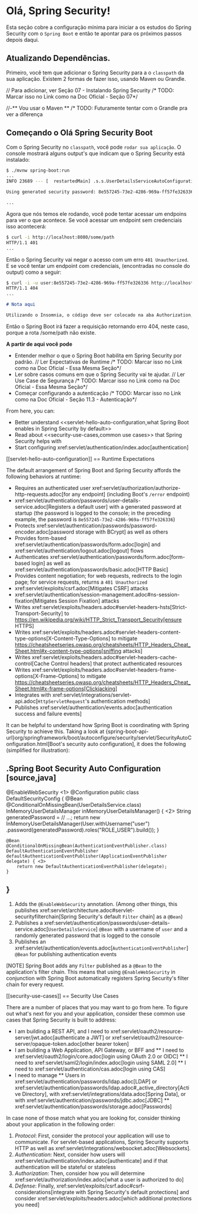 # Olá, Spring Security!

Esta seção cobre a configuração mínima para iniciar a os estudos do Spring Security com o `Spring Boot` e então te apontar para os próximos passos depois daqui.

## Atualizando Dependências.

Primeiro, você tem que adicionar o Spring Security para a o `classpath` da sua aplicação. Existem 2 formas de fazer isso, usando Maven ou Grandle.

// Para adicionar, ver Seção 07 - Instalando Spring Security
/* TODO: Marcar isso no Link como na Doc Oficial - Seção 07*/

//-** Vou usar o Maven **
/* TODO: Futuramente tentar com o Grandle pra ver a diferença

## Começando o Olá Spring Security Boot

Com o Spring Security no `classpath`, você pode `rodar sua aplicação`. O console mostrará alguns output's que indicam que o Spring Security está instalado:

```bash
$ ./mvnw spring-boot:run
...
INFO 23689 --- [  restartedMain] .s.s.UserDetailsServiceAutoConfiguration :

Using generated security password: 8e557245-73e2-4286-969a-ff57fe326336

...
```

Agora que nós temos ele rodando, você pode tentar acessar um endpoins para ver o que acontece. Se você acessar um endpoint sem credenciais isso acontecerá:

```bash
$ curl -i http://localhost:8080/some/path
HTTP/1.1 401
...
```
Então o Spring Security vai negar o acesso com um erro `401 Unauthorized`.
E se você tentar um endpoint com credenciais, (encontradas no console do output) como a seguir:

```bash
$ curl -i -u user:8e557245-73e2-4286-969a-ff57fe326336 http://localhost:8080/some/path
HTTP/1.1 404
...
```

```markdown
# Nota aqui

Utilizando o Insomnia, o código deve ser colocado na aba Authorization, em Basic Auth, usuário = user, password = código NO OUTPUT
```

Então o Spring Boot irá fazer a requisição retornando erro 404, neste caso, porque a rota /some/path não existe.

**A partir de aqui você pode**
* Entender melhor o que o Spring Boot habilita em Spring Security por padrão. // Ler Expectativas de Runtime
/* TODO: Marcar isso no Link como na Doc Oficial - Essa Mesma Seção*/
* Ler sobre casos comuns em que o Spring Security vai te ajudar. // Ler Use Case de Segurança
/* TODO: Marcar isso no Link como na Doc Oficial - Essa Mesma Seção*/
* Começar configurando a autenticação
/* TODO: Marcar isso no Link como na Doc Oficial - Seção 11.3 - Autenticação*/


From here, you can:

* Better understand <<servlet-hello-auto-configuration,what Spring Boot enables in Spring Security by default>>
* Read about <<security-use-cases,common use cases>> that Spring Security helps with
* Start configuring xref:servlet/authentication/index.adoc[authentication]

[[servlet-hello-auto-configuration]]
== Runtime Expectations

The default arrangement of Spring Boot and Spring Security affords the following behaviors at runtime:

* Requires an authenticated user xref:servlet/authorization/authorize-http-requests.adoc[for any endpoint] (including Boot's `/error` endpoint)
* xref:servlet/authentication/passwords/user-details-service.adoc[Registers a default user] with a generated password at startup (the password is logged to the console; in the preceding example, the password is `8e557245-73e2-4286-969a-ff57fe326336`)
* Protects xref:servlet/authentication/passwords/password-encoder.adoc[password storage with BCrypt] as well as others
* Provides form-based xref:servlet/authentication/passwords/form.adoc[login] and xref:servlet/authentication/logout.adoc[logout] flows
* Authenticates xref:servlet/authentication/passwords/form.adoc[form-based login] as well as xref:servlet/authentication/passwords/basic.adoc[HTTP Basic]
* Provides content negotiation; for web requests, redirects to the login page; for service requests, returns a `401 Unauthorized`
* xref:servlet/exploits/csrf.adoc[Mitigates CSRF] attacks
* xref:servlet/authentication/session-management.adoc#ns-session-fixation[Mitigates Session Fixation] attacks
* Writes xref:servlet/exploits/headers.adoc#servlet-headers-hsts[Strict-Transport-Security] to https://en.wikipedia.org/wiki/HTTP_Strict_Transport_Security[ensure HTTPS]
* Writes xref:servlet/exploits/headers.adoc#servlet-headers-content-type-options[X-Content-Type-Options] to mitigate https://cheatsheetseries.owasp.org/cheatsheets/HTTP_Headers_Cheat_Sheet.html#x-content-type-options[sniffing attacks]
* Writes xref:servlet/exploits/headers.adoc#servlet-headers-cache-control[Cache Control headers] that protect authenticated resources
* Writes xref:servlet/exploits/headers.adoc#servlet-headers-frame-options[X-Frame-Options] to mitigate https://cheatsheetseries.owasp.org/cheatsheets/HTTP_Headers_Cheat_Sheet.html#x-frame-options[Clickjacking]
* Integrates with xref:servlet/integrations/servlet-api.adoc[``HttpServletRequest``'s authentication methods]
* Publishes xref:servlet/authentication/events.adoc[authentication success and failure events]

It can be helpful to understand how Spring Boot is coordinating with Spring Security to achieve this.
Taking a look at {spring-boot-api-url}org/springframework/boot/autoconfigure/security/servlet/SecurityAutoConfiguration.html[Boot's security auto configuration], it does the following (simplified for illustration):

.Spring Boot Security Auto Configuration
[source,java]
----
@EnableWebSecurity <1>
@Configuration
public class DefaultSecurityConfig {
    @Bean
    @ConditionalOnMissingBean(UserDetailsService.class)
    InMemoryUserDetailsManager inMemoryUserDetailsManager() { <2>
        String generatedPassword = // ...;
        return new InMemoryUserDetailsManager(User.withUsername("user")
                .password(generatedPassword).roles("ROLE_USER").build());
    }

    @Bean
    @ConditionalOnMissingBean(AuthenticationEventPublisher.class)
    DefaultAuthenticationEventPublisher defaultAuthenticationEventPublisher(ApplicationEventPublisher delegate) { <3>
        return new DefaultAuthenticationEventPublisher(delegate);
    }
}
----
1. Adds the `@EnableWebSecurity` annotation. (Among other things, this publishes xref:servlet/architecture.adoc#servlet-securityfilterchain[Spring Security's default `Filter` chain] as a `@Bean`)
2. Publishes a xref:servlet/authentication/passwords/user-details-service.adoc[`UserDetailsService`] `@Bean` with a username of `user` and a randomly generated password that is logged to the console
3. Publishes an xref:servlet/authentication/events.adoc[`AuthenticationEventPublisher`] `@Bean` for publishing authentication events

[NOTE]
Spring Boot adds any `Filter` published as a `@Bean` to the application's filter chain.
This means that using `@EnableWebSecurity` in conjunction with Spring Boot automatically registers Spring Security's filter chain for every request.

[[security-use-cases]]
== Security Use Cases

There are a number of places that you may want to go from here.
To figure out what's next for you and your application, consider these common use cases that Spring Security is built to address:

* I am building a REST API, and I need to xref:servlet/oauth2/resource-server/jwt.adoc[authenticate a JWT] or xref:servlet/oauth2/resource-server/opaque-token.adoc[other bearer token]
* I am building a Web Application, API Gateway, or BFF and
** I need to xref:servlet/oauth2/login/core.adoc[login using OAuth 2.0 or OIDC]
** I need to xref:servlet/saml2/login/index.adoc[login using SAML 2.0]
** I need to xref:servlet/authentication/cas.adoc[login using CAS]
* I need to manage
** Users in xref:servlet/authentication/passwords/ldap.adoc[LDAP] or xref:servlet/authentication/passwords/ldap.adoc#_active_directory[Active Directory], with xref:servlet/integrations/data.adoc[Spring Data], or with xref:servlet/authentication/passwords/jdbc.adoc[JDBC]
** xref:servlet/authentication/passwords/storage.adoc[Passwords]

In case none of those match what you are looking for, consider thinking about your application in the following order:

1. *Protocol*: First, consider the protocol your application will use to communicate.
For servlet-based applications, Spring Security supports HTTP as well as xref:servlet/integrations/websocket.adoc[Websockets].
2. *Authentication*: Next, consider how users will xref:servlet/authentication/index.adoc[authenticate] and if that authentication will be stateful or stateless
3. *Authorization*: Then, consider how you will determine xref:servlet/authorization/index.adoc[what a user is authorized to do]
4. *Defense*: Finally, xref:servlet/exploits/csrf.adoc#csrf-considerations[integrate with Spring Security's default protections] and consider xref:servlet/exploits/headers.adoc[which additional protections you need]